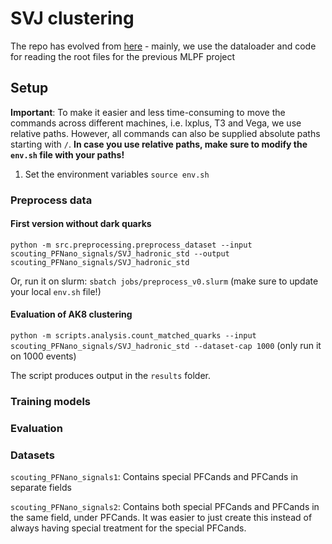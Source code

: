 # SVJ clustering
The repo has evolved from [here](https://github.com/selvaggi/mlpf) - mainly, we use the dataloader and code for reading  the root files for the previous MLPF project

## Setup
**Important**: To make it easier and less time-consuming to move the commands across different machines, i.e. lxplus, T3 and Vega, we use relative paths. However, all commands can also be supplied absolute paths starting with `/`. **In case you use relative paths, make sure to modify the `env.sh` file with your paths!** 
1. Set the environment variables `source env.sh`


### Preprocess data

#### First version without dark quarks

`python -m src.preprocessing.preprocess_dataset --input scouting_PFNano_signals/SVJ_hadronic_std --output scouting_PFNano_signals/SVJ_hadronic_std`

Or, run it on slurm: `sbatch jobs/preprocess_v0.slurm` (make sure to update your local `env.sh` file!)

#### Evaluation of AK8 clustering

`python -m scripts.analysis.count_matched_quarks --input scouting_PFNano_signals/SVJ_hadronic_std --dataset-cap 1000` (only run it on 1000 events)

The script produces output in the `results` folder.

### Training models

### Evaluation

### Datasets

`scouting_PFNano_signals1`: Contains special PFCands and PFCands in separate fields

`scouting_PFNano_signals2`: Contains both special PFCands and PFCands in the same field, under PFCands.
It was easier to just create this instead of always having special treatment for the special PFCands.
